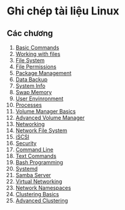 # Ghi chép tài liệu Linux
## Các chương

1. [Basic Commands](https://github.com/vuvandang1995/linux/blob/master/tai_lieu_linux/1.Basic_commands.md)
2. [Working with files](https://github.com/vuvandang1995/linux/blob/master/tai_lieu_linux/2.working_with_files.md)
3. [File System](https://github.com/vuvandang1995/linux/blob/master/tai_lieu_linux/3.filesystem.md)
4. [File Permissions](https://github.com/vuvandang1995/linux/blob/master/tai_lieu_linux/4.file_permission.md)
5. [Package Management](https://github.com/vuvandang1995/linux/blob/master/tai_lieu_linux/5.package_management.md)
6. [Data Backup](https://github.com/vuvandang1995/linux/blob/master/tai_lieu_linux/6.data_backup.md)
7. [System Info](https://github.com/vuvandang1995/linux/blob/master/tai_lieu_linux/7.system_info.md)
8. [Swap Memory](https://github.com/vuvandang1995/linux/blob/master/tai_lieu_linux/8.swap_memory.md)
9. [User Envinronment](https://github.com/vuvandang1995/linux/blob/master/tai_lieu_linux/9.user_env.md)
10. [Processes](https://github.com/vuvandang1995/linux/blob/master/tai_lieu_linux/10.processes.md)
11. [Volume Manager Basics](https://github.com/vuvandang1995/linux/blob/master/tai_lieu_linux/11.LVM.md)
12. [Advanced Volume Manager](https://github.com/vuvandang1995/linux/blob/master/tai_lieu_linux/11.lab-LVM.md)
13. [Networking](https://github.com/vuvandang1995/linux/blob/master/tai_lieu_linux/12.Networking.md)
14. [Network File System](https://github.com/vuvandang1995/linux/blob/master/tai_lieu_linux/13.nfs.md)
15. [iSCSI]()
16. [Security]()
17. [Command Line]()
18. [Text Commands]()
19. [Bash Programming]()
20. [Systemd]()
21. [Samba Server]()
22. [Virtual Networking]()
23. [Network Namespaces]()
24. [Clustering Basics]()
25. [Advanced Clustering]()
